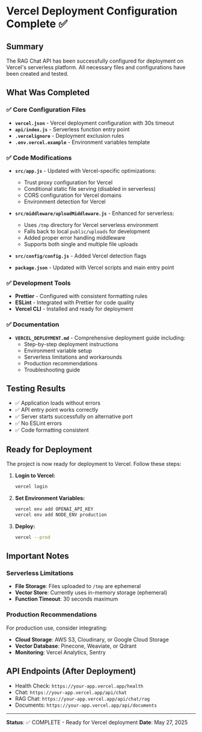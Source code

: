 # Vercel Deployment Configuration Complete ✅

## Summary

The RAG Chat API has been successfully configured for deployment on Vercel's serverless platform. All necessary files and configurations have been created and tested.

## What Was Completed

### ✅ Core Configuration Files

- **`vercel.json`** - Vercel deployment configuration with 30s timeout
- **`api/index.js`** - Serverless function entry point
- **`.vercelignore`** - Deployment exclusion rules
- **`.env.vercel.example`** - Environment variables template

### ✅ Code Modifications

- **`src/app.js`** - Updated with Vercel-specific optimizations:
  - Trust proxy configuration for Vercel
  - Conditional static file serving (disabled in serverless)
  - CORS configuration for Vercel domains
  - Environment detection for Vercel
- **`src/middleware/uploadMiddleware.js`** - Enhanced for serverless:

  - Uses `/tmp` directory for Vercel serverless environment
  - Falls back to local `public/uploads` for development
  - Added proper error handling middleware
  - Supports both single and multiple file uploads

- **`src/config/config.js`** - Added Vercel detection flags
- **`package.json`** - Updated with Vercel scripts and main entry point

### ✅ Development Tools

- **Prettier** - Configured with consistent formatting rules
- **ESLint** - Integrated with Prettier for code quality
- **Vercel CLI** - Installed and ready for deployment

### ✅ Documentation

- **`VERCEL_DEPLOYMENT.md`** - Comprehensive deployment guide including:
  - Step-by-step deployment instructions
  - Environment variable setup
  - Serverless limitations and workarounds
  - Production recommendations
  - Troubleshooting guide

## Testing Results

- ✅ Application loads without errors
- ✅ API entry point works correctly
- ✅ Server starts successfully on alternative port
- ✅ No ESLint errors
- ✅ Code formatting consistent

## Ready for Deployment

The project is now ready for deployment to Vercel. Follow these steps:

1. **Login to Vercel:**

   ```bash
   vercel login
   ```

2. **Set Environment Variables:**

   ```bash
   vercel env add OPENAI_API_KEY
   vercel env add NODE_ENV production
   ```

3. **Deploy:**
   ```bash
   vercel --prod
   ```

## Important Notes

### Serverless Limitations

- **File Storage**: Files uploaded to `/tmp` are ephemeral
- **Vector Store**: Currently uses in-memory storage (ephemeral)
- **Function Timeout**: 30 seconds maximum

### Production Recommendations

For production use, consider integrating:

- **Cloud Storage**: AWS S3, Cloudinary, or Google Cloud Storage
- **Vector Database**: Pinecone, Weaviate, or Qdrant
- **Monitoring**: Vercel Analytics, Sentry

## API Endpoints (After Deployment)

- Health Check: `https://your-app.vercel.app/health`
- Chat: `https://your-app.vercel.app/api/chat`
- RAG Chat: `https://your-app.vercel.app/api/chat/rag`
- Documents: `https://your-app.vercel.app/api/documents`

---

**Status**: ✅ COMPLETE - Ready for Vercel deployment
**Date**: May 27, 2025

